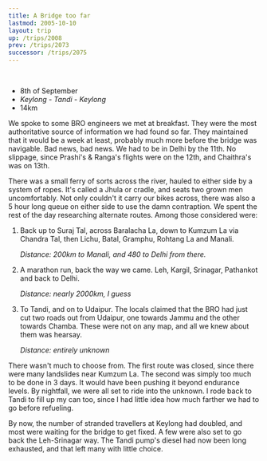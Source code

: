 ```yaml
---
title: A Bridge too far
lastmod: 2005-10-10
layout: trip
up: /trips/2008
prev: /trips/2073
successor: /trips/2075
---
```


&nbsp;

- 8th of September
- _Keylong - Tandi - Keylong_
- 14km


We spoke to some BRO engineers we met at breakfast. They were             the most authoritative source of information we had found so             far. They maintained that it would be a week at least, probably             much more before the bridge was navigable. Bad news, bad news.             We had to be in Delhi by the 11th. No slippage, since Prashi's             &amp; Ranga's flights were on the 12th, and Chaithra's was on             13th.

There was a small ferry of sorts across the river, hauled to             either side by a system of ropes. It's called a Jhula or cradle,             and seats two grown men uncomfortably. Not only couldn't it             carry our bikes across, there was also a 5 hour long queue on             either side to use the damn contraption. We spent the rest of             the day researching alternate routes. Among those considered             were:

1. Back up to Suraj Tal, across Baralacha La, down to Kumzum               La via Chandra Tal, then Lichu, Batal, Gramphu, Rohtang La and               Manali. 
  
    _Distance: 200km to Manali, and 480 to Delhi from there._
2. A marathon run, back the way we came. Leh, Kargil,               Srinagar, Pathankot and back to Delhi. 
  
    _Distance: nearly 2000km, I guess_
3. To Tandi, and on to Udaipur. The locals claimed that the               BRO had just cut two roads out from Udaipur, one towards Jammu               and the other towards Chamba. These were not on any map, and               all we knew about them was hearsay. 
  
    _Distance: entirely unknown_

There wasn't much to choose from. The first route was closed,             since there were many landslides near Kumzum La. The second was             simply too much to be done in 3 days. It would have been pushing             it beyond endurance levels. By nightfall, we were all set to             ride into the unknown. I rode back to Tandi to fill up my can             too, since I had little idea how much farther we had to go             before refueling.

By now, the number of stranded travellers at Keylong had             doubled, and most were waiting for the bridge to get fixed. A             few were also set to go back the Leh-Srinagar way. The Tandi             pump's diesel had now been long exhausted, and that left many             with little choice.


